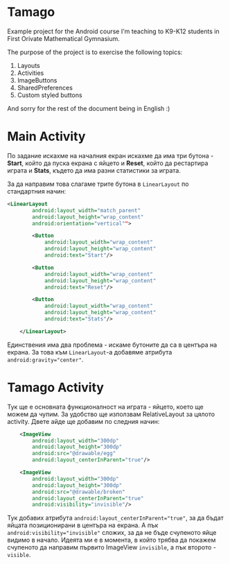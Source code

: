 # Tamago
Example project for the Android course I'm teaching to K9-K12 students in First Orivate Mathematical Gymnasium.

The purpose of the project is to exercise the following topics:

1. Layouts
2. Activities
1. ImageButtons
1. SharedPreferences
1. Custom styled buttons

And sorry for the rest of the document being in English :) 

# Main Activity
По задание искахме на началния екран искахме да има три бутона - **Start**, който да пуска екрана с яйцето и **Reset**, който да рестартира играта и **Stats**, където да има разни статистики за играта. 

За да направим това слагаме трите бутона в `LinearLayout` по стандартния начин:
```xml
<LinearLayout
        android:layout_width="match_parent"
        android:layout_height="wrap_content"
        android:orientation="vertical"">

        <Button
            android:layout_width="wrap_content"
            android:layout_height="wrap_content"
            android:text="Start"/>

        <Button
            android:layout_width="wrap_content"
            android:layout_height="wrap_content"
            android:text="Reset"/>

        <Button
            android:layout_width="wrap_content"
            android:layout_height="wrap_content"
            android:text="Stats"/>

    </LinearLayout>
```

Единствения има два проблема - искаме бутоните да са в центъра на екрана. За това към `LinearLayout`-а добавяме атрибута `android:gravity="center"`. 


# Tamago Activity
Тук ще е основната функционалност на играта - яйцето, което ще можем да чупим. 
За удобство ще използвам RelativeLayout за цялото activity. Двете айде ще добавим по следния начин:
```xml
    <ImageView
        android:layout_width="300dp"
        android:layout_height="300dp"
        android:src="@drawable/egg"
        android:layout_centerInParent="true"/>

    <ImageView
        android:layout_width="300dp"
        android:layout_height="300dp"
        android:src="@drawable/broken"
        android:layout_centerInParent="true"
        android:visibility="invisible"/>
```

Тук добавих атрибута `android:layout_centerInParent="true"`, за да бъдат яйцата позиционирани в центъра на екрана. А пък `android:visibility="invisible"` сложих, за да не бъде счупеното яйце видимо в начало. Идеята ми е в момента, в който трябва да покажем счупеното да направим първито ImageView `invisible`, а пък второто - `visible`.


